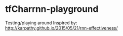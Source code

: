 # tfCharrnn-playground

Testing/playing around
Inspired by: http://karpathy.github.io/2015/05/21/rnn-effectiveness/
